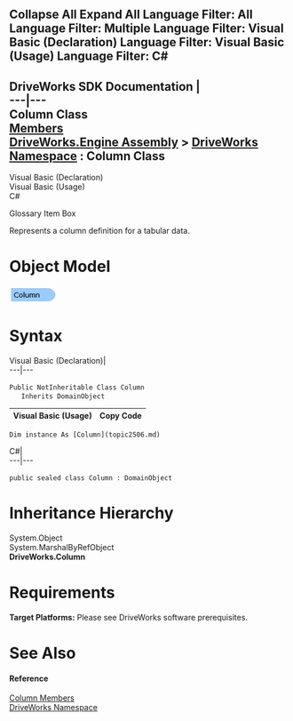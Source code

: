 Collapse All Expand All Language Filter: All  Language Filter: Multiple  Language Filter: Visual Basic (Declaration) Language Filter: Visual Basic (Usage) Language Filter: C#  
---  
DriveWorks SDK Documentation  |   
---|---  
Column Class   
[Members](topic2507.md)   
[DriveWorks.Engine Assembly](topic2156.md) > [DriveWorks Namespace](topic2159.md) : Column Class  
---  
  
Visual Basic (Declaration)    
Visual Basic (Usage)    
C# 

Glossary Item Box

Represents a column definition for a tabular data. 

# Object Model

![](dotnetdiagramimages/image90.png)

# Syntax

Visual Basic (Declaration)|   
---|---  
      
    
    Public NotInheritable Class Column 
       Inherits DomainObject  
  
Visual Basic (Usage)| Copy Code  
---|---  
      
    
    Dim instance As [Column](topic2506.md)  
  
C#|   
---|---  
      
    
    public sealed class Column : DomainObject   
  
# Inheritance Hierarchy

System.Object  
System.MarshalByRefObject  
**DriveWorks.Column**  


# Requirements

**Target Platforms:** Please see DriveWorks software prerequisites.

# See Also

#### Reference

[Column Members](topic2507.md)   
[DriveWorks Namespace](topic2159.md)


